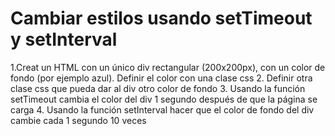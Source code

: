 # Cambiar estilos usando setTimeout y setInterval

1.Creat un HTML con un único div rectangular (200x200px), con un color de fondo (por ejemplo azul). Definir el color con una clase css
2. Definir otra clase css que pueda dar al div otro color de fondo
3. Usando la función setTimeout cambia el color del div 1 segundo después de que la página se carga
4. Usando la función setInterval hacer que el color de fondo del div cambie cada 1 segundo 10 veces